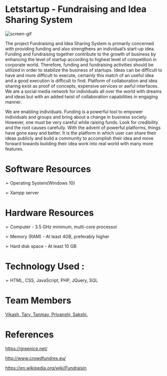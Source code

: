 
# Letstartup - Fundraising and Idea Sharing System


![screen-gif](./letstarup.gif)

The project Fundraising and Idea Sharing System is primarily concerned with providing funding and also strengthens an individual’s start-up idea.
Funding and fundraising together contribute to the growth of business by enhancing the level of startup according to highest level of competition in corporate world. Therefore, funding and fundraising activities should be utilized in order to stabilize the business of startups.
Ideas can be difficult to have and more difficult to execute, certainly this match of an useful idea and a good execution is difficult to find. Platform of collaboration and idea sharing exist as proof of concepts, expensive services or awful interfaces. We are a social media network for individuals all over the world with dreams and ideas but with an added twist of collaboration capabilities in engaging manner.

We are enabling individuals. Funding is a powerful tool to empower individuals and groups and bring about a change in business society. However, one must be very careful while raising funds. Look for credibility and the root causes carefully. With the advent of powerful platforms, things have gone easy and better. It is the platform in which user can share their ideas publicly and build a community to accomplish their idea and move forward towards building their idea work into real world with many more features.

# Software Resources

➢ Operating System(Windows 10)

➢ Xampp server

# Hardware Resources
➢ Computer - 3.5 GHz minimum, multi-core processor

➢ Memory (RAM) - At least 4GB, preferably higher

➢ Hard disk space - At least 10 GB

# Technology Used :

➢ HTML, CSS, JavaScript, PHP, JQuery, SQL

# Team Members 

<a href="https://github.com/VikashSingh01c" target="_blank">Vikash, </a>
<a href="https://github.com/TarvGupta" target="_blank">Tarv, </a>
<a href="https://github.com/tj07-dev" target="_blank">Tanmay, </a>
<a href="https://github.com/Priyanshii16" target="_blank">Priyanshi, </a>
<a href="https://github.com/SakshiGoyal199c" target="_blank">Sakshi. </a>


 
# References

https://greenice.net/

http://www.crowdfundres.eu/

https://en.wikipedia.org/wiki/Fundraisin

